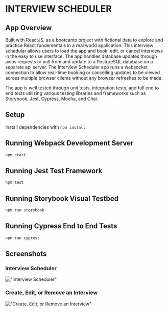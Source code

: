 INTERVIEW SCHEDULER
=========

## App Overview

Built with ReactJS, as a bootcamp project with fictional data to explore and practice React fundementals in a real world application. This interview schedular allows users to load the app and book, edit, or cancel interviews in the easy to use interface. The app handles database updates through axios requests to pull from and update to a PostgreSQL database on a separate api server. The Interview Scheduler app runs a websocket connection to allow real-time booking or cancelling updates to be viewed across multiple browser clients without any browser refreshes to be made.

The app is well tested through unit tests, integration tests, and full end to end tests utilizing various testing libraries and frameworks such as Storybook, Jest, Cypress, Mocha, and Chai.

## Setup

Install dependencies with `npm install`.

## Running Webpack Development Server

```sh
npm start
```

## Running Jest Test Framework

```sh
npm test
```

## Running Storybook Visual Testbed

```sh
npm run storybook
```

## Running Cypress End to End Tests

```sh
npm run cypress
```


## Screenshots

### Interview Scheduler
!["Interview Scheduler"]()

### Create, Edit, or Remove an Interview
!["Create, Edit, or Remove an Interview"]()
